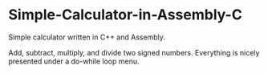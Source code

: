 # Simple-Calculator-in-Assembly-C

Simple calculator written in C++ and Assembly. 

Add, subtract, multiply, and divide two signed numbers. Everything is nicely presented under a do-while loop menu.